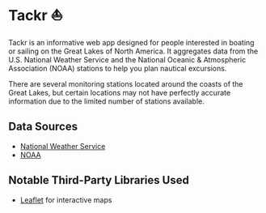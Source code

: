 # Tackr ⛵

Tackr is an informative web app designed for people interested in boating or sailing on the Great Lakes of North America. It aggregates data from the U.S. National Weather Service and the National Oceanic & Atmospheric Association (NOAA) stations to help you plan nautical excursions. 

There are several monitoring stations located around the coasts of the Great Lakes, but certain locations may not have perfectly accurate information due to the limited number of stations available. 

## Data Sources
* [National Weather Service](https://www.weather.gov/documentation/services-web-api)
* [NOAA](https://tidesandcurrents.noaa.gov/web_services_info.html)

## Notable Third-Party Libraries Used
* [Leaflet](https://leafletjs.com/) for interactive maps

